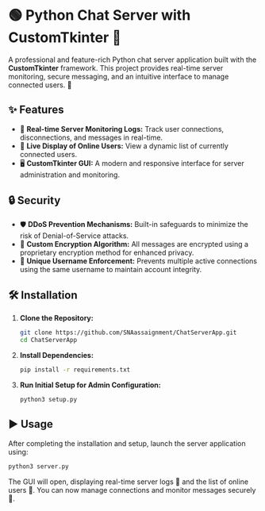 # 🟢 Python Chat Server with CustomTkinter 💬

A professional and feature-rich Python chat server application built with the **CustomTkinter** framework. This project provides real-time server monitoring, secure messaging, and an intuitive interface to manage connected users. 🚀

## ✨ Features

- 📜 **Real-time Server Monitoring Logs:** Track user connections, disconnections, and messages in real-time.
- 👥 **Live Display of Online Users:** View a dynamic list of currently connected users.
- 🖥️ **CustomTkinter GUI:** A modern and responsive interface for server administration and monitoring.

## 🔒 Security

- 🛡️ **DDoS Prevention Mechanisms:** Built-in safeguards to minimize the risk of Denial-of-Service attacks.
- 🔑 **Custom Encryption Algorithm:** All messages are encrypted using a proprietary encryption method for enhanced privacy.
- 🚫 **Unique Username Enforcement:** Prevents multiple active connections using the same username to maintain account integrity.

## 🛠️ Installation

1. **Clone the Repository:**
   ```bash
   git clone https://github.com/SNAassaignment/ChatServerApp.git
   cd ChatServerApp
   ```

2. **Install Dependencies:**
   ```bash
   pip install -r requirements.txt
   ```

3. **Run Initial Setup for Admin Configuration:**
   ```bash
   python3 setup.py
   ```

## ▶️ Usage

After completing the installation and setup, launch the server application using:

```bash
python3 server.py
```

The GUI will open, displaying real-time server logs 📝 and the list of online users 👤. You can now manage connections and monitor messages securely 🔐.

